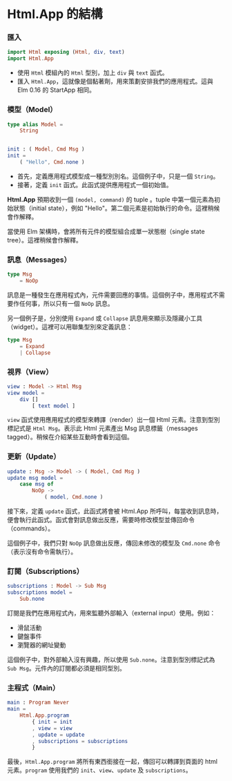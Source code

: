 # Html.App 的結構

### 匯入

```elm
import Html exposing (Html, div, text)
import Html.App
```

- 使用 `Html` 模組內的 `Html` 型別，加上 `div` 與 `text` 函式。
- 匯入 `Html.App`，這就像是個黏著劑，用來策劃安排我們的應用程式。這與 Elm 0.16 的 StartApp 相同。

### 模型（Model）

```elm
type alias Model =
    String


init : ( Model, Cmd Msg )
init =
    ( "Hello", Cmd.none )
```

- 首先，定義應用程式模型成一種型別別名。這個例子中，只是一個 `String`。
- 接著，定義 `init` 函式。此函式提供應用程式一個初始值。

__Html.App__ 預期收到一個 `(model, command)` 的 tuple 。tuple 中第一個元素為初始狀態（initial state），例如 "Hello"。第二個元素是初始執行的命令。這裡稍候會作解釋。

當使用 Elm 架構時，會將所有元件的模型組合成單一狀態樹（single state tree）。這裡稍候會作解釋。

### 訊息（Messages）

```elm
type Msg
    = NoOp
```

訊息是一種發生在應用程式內，元件需要回應的事情。這個例子中，應用程式不需要作任何事，所以只有一個 `NoOp` 訊息。

另一個例子是，分別使用 `Expand` 或 `Collapse` 訊息用來顯示及隱藏小工具（widget）。這裡可以用聯集型別來定義訊息：

```elm
type Msg
    = Expand
    | Collapse
```

### 視界（View）

```elm
view : Model -> Html Msg
view model =
    div []
        [ text model ]
```

`view` 函式使用應用程式的模型來轉譯（render）出一個 Html 元素。注意到型別標記式是 `Html Msg`。表示此 Html 元素產出 Msg 訊息標籤（messages tagged）。稍候在介紹某些互動時會看到這個。

### 更新（Update）

```elm
update : Msg -> Model -> ( Model, Cmd Msg )
update msg model =
    case msg of
        NoOp ->
            ( model, Cmd.none )
```

接下來，定義 `update` 函式，此函式將會被 Html.App 所呼叫，每當收到訊息時，便會執行此函式。函式會對訊息做出反應，需要時修改模型並傳回命令（commands）。

這個例子中，我們只對 `NoOp` 訊息做出反應，傳回未修改的模型及 `Cmd.none` 命令（表示沒有命令需執行）。

### 訂閱（Subscriptions）

```elm
subscriptions : Model -> Sub Msg
subscriptions model =
    Sub.none
```

訂閱是我們在應用程式內，用來監聽外部輸入（external input）使用。例如：

- 滑鼠活動
- 鍵盤事件
- 瀏覽器的網址變動

這個例子中，對外部輸入沒有興趣，所以使用 `Sub.none`。注意到型別標記式為 `Sub Msg`。元件內的訂閱都必須是相同型別。

### 主程式（Main）

```elm
main : Program Never
main =
    Html.App.program
        { init = init
        , view = view
        , update = update
        , subscriptions = subscriptions
        }
```

最後，`Html.App.program` 將所有東西銜接在一起，傳回可以轉譯到頁面的 html 元素。`program` 使用我們的
`init`、`view`、`update` 及 `subscriptions`。
